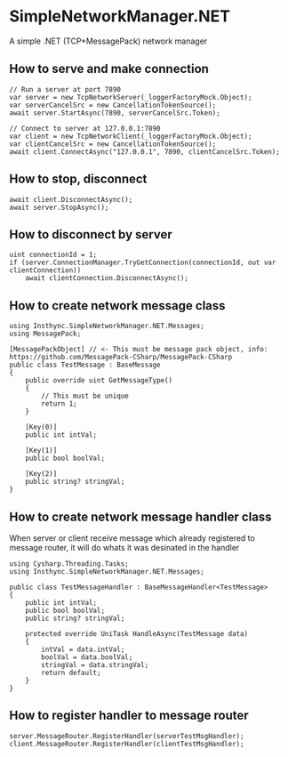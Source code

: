 # SimpleNetworkManager.NET
A simple .NET (TCP+MessagePack) network manager

## How to serve and make connection
```
// Run a server at port 7890
var server = new TcpNetworkServer(_loggerFactoryMock.Object);
var serverCancelSrc = new CancellationTokenSource();
await server.StartAsync(7890, serverCancelSrc.Token);

// Connect to server at 127.0.0.1:7890
var client = new TcpNetworkClient(_loggerFactoryMock.Object);
var clientCancelSrc = new CancellationTokenSource();
await client.ConnectAsync("127.0.0.1", 7890, clientCancelSrc.Token);
```

## How to stop, disconnect
```
await client.DisconnectAsync();
await server.StopAsync();
```

## How to disconnect by server
```
uint connectionId = 1;
if (server.ConnectionManager.TryGetConnection(connectionId, out var clientConnection))
    await clientConnection.DisconnectAsync();
```

## How to create network message class
```
using Insthync.SimpleNetworkManager.NET.Messages;
using MessagePack;

[MessagePackObject] // <- This must be message pack object, info: https://github.com/MessagePack-CSharp/MessagePack-CSharp
public class TestMessage : BaseMessage
{
    public override uint GetMessageType()
    {
        // This must be unique
        return 1;
    }

    [Key(0)]
    public int intVal;

    [Key(1)]
    public bool boolVal;

    [Key(2)]
    public string? stringVal;
}
```

## How to create network message handler class
When server or client receive message which already registered to message router, it will do whats it was desinated in the handler
```
using Cysharp.Threading.Tasks;
using Insthync.SimpleNetworkManager.NET.Messages;

public class TestMessageHandler : BaseMessageHandler<TestMessage>
{
    public int intVal;
    public bool boolVal;
    public string? stringVal;

    protected override UniTask HandleAsync(TestMessage data)
    {
        intVal = data.intVal;
        boolVal = data.boolVal;
        stringVal = data.stringVal;
        return default;
    }
}
```

## How to register handler to message router
```
server.MessageRouter.RegisterHandler(serverTestMsgHandler);
client.MessageRouter.RegisterHandler(clientTestMsgHandler);
```
